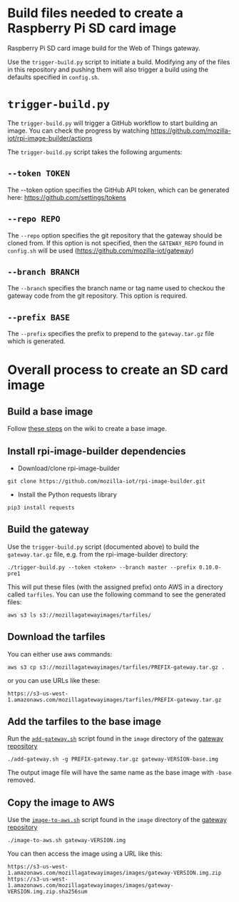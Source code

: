 # Build files needed to create a Raspberry Pi SD card image

Raspberry Pi SD card image build for the Web of Things gateway.

Use the `trigger-build.py` script to initiate a build. Modifying
any of the files in this repository and pushing them will also
trigger a build using the defaults specified in `config.sh`.

# `trigger-build.py`

The `trigger-build.py` will trigger a GitHub workflow to start
building an image. You can check the progress by watching
https://github.com/mozilla-iot/rpi-image-builder/actions

The `trigger-build.py` script takes the following arguments:

## `--token TOKEN`

The --token option specifies the GitHub API token, which can
be generated here: https://github.com/settings/tokens

## `--repo REPO`

The `--repo` option specifies the git repository that the
gateway should be cloned from. If this option is not
specified, then the `GATEWAY_REPO` found in `config.sh` will
be used (https://github.com/mozilla-iot/gateway)

## `--branch BRANCH`

The `--branch` specifies the branch name or tag name used to
checkou the gateway code from the git repository. This option
is required.

## `--prefix BASE`

The `--prefix` specifies the prefix to prepend to the
`gateway.tar.gz` file which is generated.

# Overall process to create an SD card image

## Build a base image

Follow [these steps](https://github.com/mozilla-iot/wiki/wiki/Creating-the-base-image-file-for-the-Raspberry-Pi)
on the wiki to create a base image.

## Install rpi-image-builder dependencies
* Download/clone rpi-image-builder

```
git clone https://github.com/mozilla-iot/rpi-image-builder.git
```

* Install the Python requests library

```
pip3 install requests
```

## Build the gateway

Use the `trigger-build.py` script (documented above) to build the
`gateway.tar.gz` file, e.g. from the rpi-image-builder directory:

```
./trigger-build.py --token <token> --branch master --prefix 0.10.0-pre1
```

This will put these files (with the assigned prefix) onto AWS in a
directory called `tarfiles`. You can use the following command to see
the generated files:

```
aws s3 ls s3://mozillagatewayimages/tarfiles/
```

## Download the tarfiles

You can either use aws commands:
```
aws s3 cp s3://mozillagatewayimages/tarfiles/PREFIX-gateway.tar.gz .
```
or you can use URLs like these:
```
https://s3-us-west-1.amazonaws.com/mozillagatewayimages/tarfiles/PREFIX-gateway.tar.gz
```

## Add the tarfiles to the base image

Run the [`add-gateway.sh`](https://github.com/mozilla-iot/gateway/blob/master/image/add-gateway.sh)
script found in the `image` directory of the
[gateway repository](https://github.com/mozilla-iot/gateway)

```
./add-gateway.sh -g PREFIX-gateway.tar.gz gateway-VERSION-base.img
```
The output image file will have the same name as the base image with `-base`
removed.

## Copy the image to AWS

Use the [`image-to-aws.sh`](https://github.com/mozilla-iot/gateway/blob/master/image/image-to-aws.sh)
script found in the `image` directory of the
[gateway repository](https://github.com/mozilla-iot/gateway)
```
./image-to-aws.sh gateway-VERSION.img
```

You can then access the image using a URL like this:
```
https://s3-us-west-1.amazonaws.com/mozillagatewayimages/images/gateway-VERSION.img.zip
https://s3-us-west-1.amazonaws.com/mozillagatewayimages/images/gateway-VERSION.img.zip.sha256sum
```
